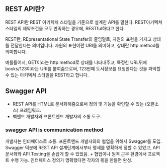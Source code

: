 ## REST API란?
REST API란 REST 아키텍처 스타일을 기준으로 설계한 API를 말한다. REST아키텍쳐 스타일의 제약조건을 모두 만족하는 경우에, RESTful하다고 한다.

REST란, REpresentational  State Transfer의 줄임말로, 자원의 표현을 가지고 상태를 전달한다는 의미입니다.
자원의 표현이란 URI를 의미하고, 상태란 http method를 의미합니다.

예를들어서, GET이라는 http method로 상태를 나타내주고, 특정한 URL뒤에 books/123이라는 URI를 붙여줌으로써, 123번째 도서정보를 요청한다는 것을 파악할 수 있는 아키텍쳐 스타일을 REST라고 합니다.

## Swagger API 
- REST API를 HTML로 문서화해줌으로써 정의 및 기능을 확인할 수 있는 (오픈소스) 프레임워크.
- 백엔드 개발자와 프론트엔드 개발자의 소통 도구.

### swagger API is communication method
개발자는 인터페이스로 소통.
프론트엔드 개발자와의 협업을 위해서 Swagger를 도입. Swagger 덕분에 REST API 설계단계에서부터 명세를 명확하게 정할 수 있었고, API 문서화와 API Testing을 손쉽게 할 수 있었음.
+
협업이나 원격 근무 환경에서 프로젝트 수행 가능.
인터페이스 정의가 명확했다면 각자의 몫을 만들면 완성. 